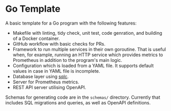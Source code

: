 # Go Template

A basic template for a Go program with the following features:
- Makefile with linting, tidy check, unit test, code genration, and building of a Docker container.
- GitHub workflow with basic checks for PRs.
- Framework to run multiple services in their own goroutine.
  That is useful when, for example, running an HTTP service which provides metrics to Prometheus in addition to the program's main logic.
- Configuration which is loaded from a YAML file.
  It supports default values in case in YAML file is incomplete.
- Database layer using [sqlc](https://sqlc.dev/).
- Server for Prometheus metrics.
- REST API server utilising OpenAPI.

Schemas for generating code are in the `schemas/` directory.
Currently that includes SQL migrations and queries, as well as OpenAPI definitions.
